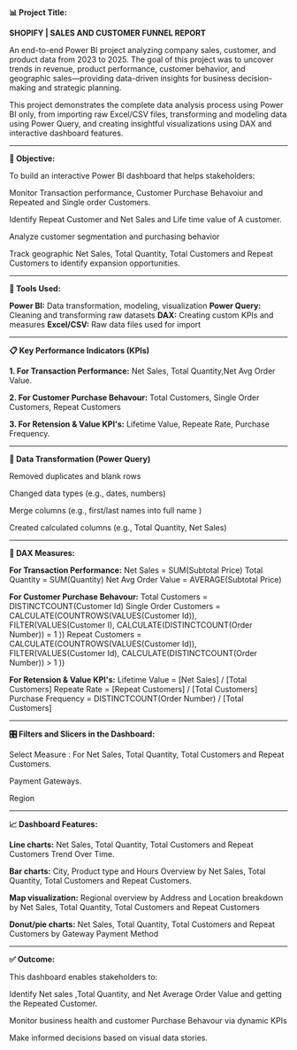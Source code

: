 **📊 Project Title:**

**SHOPIFY | SALES AND CUSTOMER FUNNEL REPORT**

An end-to-end Power BI project analyzing company sales, customer, and product data from 2023 to 2025. The goal of this project was to uncover trends in revenue, product performance, customer behavior, and geographic sales—providing data-driven insights for business decision-making and strategic planning.

This project demonstrates the complete data analysis process using Power BI only, from importing raw Excel/CSV files, transforming and modeling data using Power Query, and creating insightful visualizations using DAX and interactive dashboard features.

-----------------------------------------------------------------------------------------------------------------------------------------------------------------------------
**🎯 Objective:**

To build an interactive Power BI dashboard that helps stakeholders:

Monitor Transaction performance, Customer Purchase Behavoiur and Repeated and Single order Customers.

Identify Repeat Customer and Net Sales and Life time value of A customer.

Analyze customer segmentation and purchasing behavior

Track geographic Net Sales, Total Quantity, Total Customers and Repeat Customers  to identify expansion opportunities.


-----------------------------------------------------------------------------------------------------------------------------------------------------------------------------
**🧰 Tools Used:**

**Power BI:**	Data transformation, modeling, visualization
**Power Query:**	Cleaning and transforming raw datasets
**DAX:**	Creating custom KPIs and measures
**Excel/CSV:**	Raw data files used for import

-----------------------------------------------------------------------------------------------------------------------------------------------------------------------------
**📋 Key Performance Indicators (KPIs)**

**1. For Transaction Performance:** Net Sales, Total Quantity,Net Avg Order Value.

**2. For Customer Purchase Behavour:**  Total Customers, Single Order Customers, Repeat Customers 

**3. For Retension & Value KPI's:**  Lifetime Value, Repeate Rate, Purchase Frequency.

-----------------------------------------------------------------------------------------------------------------------------------------------------------------------------
**🧼 Data Transformation (Power Query)**

Removed duplicates and blank rows

Changed data types (e.g., dates, numbers)

Merge columns (e.g., first/last names into full name )

Created calculated columns (e.g., Total Quantity, Net Sales)

-----------------------------------------------------------------------------------------------------------------------------------------------------------------------------
**🧠 DAX Measures:**

**For Transaction Performance:**
Net Sales = SUM(Subtotal Price)
Total Quantity = SUM(Quantity)
Net Avg Order Value = AVERAGE(Subtotal Price)

**For Customer Purchase Behavour:**
Total Customers = DISTINCTCOUNT(Customer Id)
Single Order Customers = CALCULATE(COUNTROWS(VALUES(Customer Id)), FILTER(VALUES(Customer I), CALCULATE(DISTINCTCOUNT(Order Number)) = 1 ))
Repeat Customers = CALCULATE(COUNTROWS(VALUES(Customer Id)), FILTER(VALUES(Customer Id), CALCULATE(DISTINCTCOUNT(Order Number)) > 1 ))

**For Retension & Value KPI's:**
Lifetime Value = [Net Sales] / [Total Customers]
Repeate Rate = [Repeat Customers] / [Total Customers]
Purchase Frequency = DISTINCTCOUNT(Order Number) / [Total Customers]

-----------------------------------------------------------------------------------------------------------------------------------------------------------------------------
**🎛️ Filters and Slicers in the Dashboard:**

Select Measure : For Net Sales, Total Quantity, Total Customers and Repeat Customers.

Payment Gateways.

Region

-----------------------------------------------------------------------------------------------------------------------------------------------------------------------------
**📈 Dashboard Features:**

**Line charts:** Net Sales, Total Quantity, Total Customers and Repeat Customers Trend Over Time.

**Bar charts:** City, Product type and Hours Overview by Net Sales, Total Quantity, Total Customers and Repeat Customers.

**Map visualization:** Regional overview by Address and Location breakdown by Net Sales, Total Quantity, Total Customers and Repeat Customers

**Donut/pie charts:** Net Sales, Total Quantity, Total Customers and Repeat Customers by Gateway Payment Method


-----------------------------------------------------------------------------------------------------------------------------------------------------------------------------
**✅ Outcome:**

This dashboard enables stakeholders to:

Identify Net sales ,Total Quantity, and Net Average Order Value and getting the Repeated Customer.

Monitor business health and  customer Purchase Behavour via dynamic KPIs

Make informed decisions based on visual data stories.
